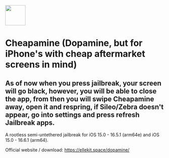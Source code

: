 <img src="https://github.com/user-attachments/assets/f6d5385a-0b50-4b5d-9098-d4b16d5e2bac" width="64" />

# Cheapamine (Dopamine, but for iPhone's with cheap aftermarket screens in mind)

## As of now when you press jailbreak, your screen will go black, however, you will be able to close the app, from then you will swipe Cheapamine away, open it and respring, if Sileo/Zebra doesn't appear, go into settings and press refresh Jailbreak apps.

A rootless semi-untethered jailbreak for iOS 15.0 - 16.5.1 (arm64e) and iOS 15.0 - 16.6.1 (arm64).

Official website / download: https://ellekit.space/dopamine/

